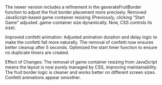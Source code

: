 The newer version includes a refinement in the generateFruitBorder function to adjust the fruit border placement more precisely.
Removed JavaScript-based game container resizing (Previously, clicking "Start Game" adjusted .game-container size dynamically. Now, CSS controls its size).

Improved confetti animation:
Adjusted animation duration and delay logic to make the confetti fall more naturally.
The removal of confetti now ensures better cleanup after 5 seconds.
Optimized the start timer function to ensure no duplicate timers are created.

Effect of Changes:
The removal of game container resizing from JavaScript means the layout is now purely managed by CSS, improving maintainability.
The fruit border logic is cleaner and works better on different screen sizes.
Confetti animations appear smoother.